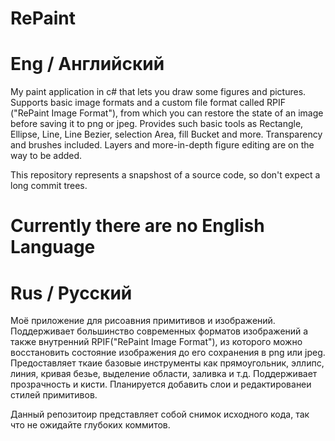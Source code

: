 # RePaint

# Eng / Английский
My paint application in c# that lets you draw some figures and pictures. Supports basic image formats and a custom file format called RPIF ("RePaint Image Format"), from which you can restore the state of an image before saving it to png or jpeg.
Provides such basic tools as Rectangle, Ellipse, Line, Line Bezier, selection Area, fill Bucket and more.
Transparency and brushes included. Layers and more-in-depth figure editing are on the way to be added.

This repository represents a snapshost of a source code, so don't expect a long commit trees.

# Currently there are no English Language

# Rus / Русский
Моё приложение для рисоавния примитивов и изображений. Поддерживает большинство современных форматов изображений а также внутренний RPIF("RePaint Image Format"), из которого можно восстановить состояние изображения до его сохранения в png или jpeg.
Предоставляет ткаие базовые инструменты как прямоугольник, эллипс, линия, кривая безье, выделение области, заливка и т.д.
Поддерживает прозрачность и кисти. Планируется добавить слои и редактированеи стилей примитивов.

Данный репозитоир представляет собой снимок исходного кода, так что не ожидайте глубоких коммитов.
